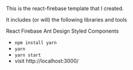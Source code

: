 This is the react-firebase template that I created.

It includes (or will) the following libraries and tools

React
Firebase
Ant Design 
Styled Components


* `npm install yarn`
* `yarn`
* `yarn start`
* visit http://localhost:3000/
